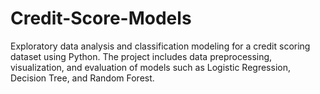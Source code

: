 # Credit-Score-Models
Exploratory data analysis and classification modeling for a credit scoring dataset using Python. The project includes data preprocessing, visualization, and evaluation of models such as Logistic Regression, Decision Tree, and Random Forest.
